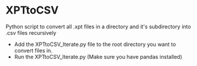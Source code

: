 # XPTtoCSV
Python script to convert all .xpt files in a directory and it's subdirectory into .csv files recursively

- Add the XPTtoCSV_Iterate.py file to the root directory you want to convert files in.
- Run the XPTtoCSV_Iterate.py (Make sure you have pandas installed)


